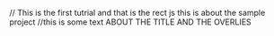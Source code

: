// This is the first tutrial and that is the rect js 
this is about the sample project
//this is some text ABOUT THE TITLE AND THE OVERLIES 
